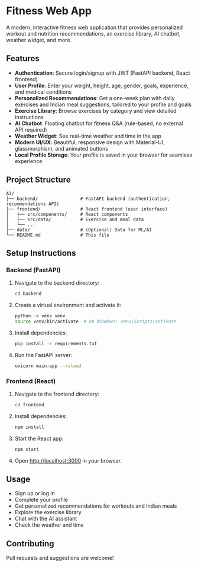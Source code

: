# Fitness Web App

A modern, interactive fitness web application that provides personalized workout and nutrition recommendations, an exercise library, AI chatbot, weather widget, and more.

## Features

- **Authentication**: Secure login/signup with JWT (FastAPI backend, React frontend)
- **User Profile**: Enter your weight, height, age, gender, goals, experience, and medical conditions
- **Personalized Recommendations**: Get a one-week plan with daily exercises and Indian meal suggestions, tailored to your profile and goals
- **Exercise Library**: Browse exercises by category and view detailed instructions
- **AI Chatbot**: Floating chatbot for fitness Q&A (rule-based, no external API required)
- **Weather Widget**: See real-time weather and time in the app
- **Modern UI/UX**: Beautiful, responsive design with Material-UI, glassmorphism, and animated buttons
- **Local Profile Storage**: Your profile is saved in your browser for seamless experience

## Project Structure

```
AI/
├── backend/                # FastAPI backend (authentication, recommendations API)
├── frontend/               # React frontend (user interface)
│   ├── src/components/     # React components
│   ├── src/data/           # Exercise and meal data
│   └── ...
├── data/                   # (Optional) Data for ML/AI
└── README.md               # This file
```

## Setup Instructions

### Backend (FastAPI)
1. Navigate to the backend directory:
   ```bash
   cd backend
   ```
2. Create a virtual environment and activate it:
   ```bash
   python -m venv venv
   source venv/bin/activate  # On Windows: venv\Scripts\activate
   ```
3. Install dependencies:
   ```bash
   pip install -r requirements.txt
   ```
4. Run the FastAPI server:
   ```bash
   uvicorn main:app --reload
   ```

### Frontend (React)
1. Navigate to the frontend directory:
   ```bash
   cd frontend
   ```
2. Install dependencies:
   ```bash
   npm install
   ```
3. Start the React app:
   ```bash
   npm start
   ```
4. Open [http://localhost:3000](http://localhost:3000) in your browser.

## Usage
- Sign up or log in
- Complete your profile
- Get personalized recommendations for workouts and Indian meals
- Explore the exercise library
- Chat with the AI assistant
- Check the weather and time

## Contributing
Pull requests and suggestions are welcome! 